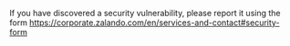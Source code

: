 If you have discovered a security vulnerability, please report it using the form https://corporate.zalando.com/en/services-and-contact#security-form

